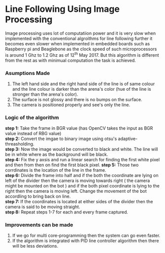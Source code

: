 # Line Following Using Image Processing

Image processing uses lot of computatiion power and it is very slow when implemented with the conventional algroithms for 
line following further it becomes even slower when implemented in embedded boards such as Raspberry pi and Beaglebone as the 
clock speed of such microprocessors is around 1 Ghz to 1.2 Ghz as of 12<sup>th</sup> May 2017. But this algorithm is different 
from the rest as with minimual computation the task is achieved. 

### Asumptions Made

 1. The left hand side and the right hand side of the line is of same colour and the line colour is darker than the arena's color (hue of the line is stronger than the arena's color).
 2. The surface is not glossy and there is no bumps on the surface.
 3. The camera is positioned properly and see's only the line. 

### Logic of the algorithm

  **step 1:** Take the frame in BGR value (has OpenCV takes the input as BGR value instead of RBG value)<br/>
  **step 2:** Convert the imgae to binary image using otsu's adaptive-threasholding.<br/>
  **step 3:** Now the image would be converted to black and white. The line will be in white where as the background will be black.<br/>
  **step 4:** Fix the y axsis and run a linear search for finding the first white pixel and then from then on find the first black
              pixel.
  **step 5:** Those two corrdinates is the location of the line in the frame.<br/>
  **step 6:** Divide the frame into half and if the both the coordinate are lying on left of the divider then the camera is
              moving towards right ( the camera might be mounted on the bot ) and if the both pixel coordinate is lying to the 
              right then the camera is moving left. Change the movement of the bot accordling to bring back on line.<br/>
  **step 7:** If the coordinates is located at either sides of the divider then the camera is said to be moving straight.<br/>
  **step 8:** Repeat steps 1-7 for each and every frame captured. <br/>
  
### Improvements can be made

  1. If we go for multi core-programming then the system can go even faster.
  2. If the algorithm is integrated with PID line controller algorithm then there will be less deviations.

 
